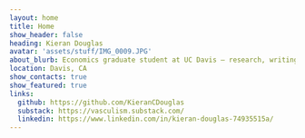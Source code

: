 ```yaml
---
layout: home
title: Home
show_header: false
heading: Kieran Douglas
avatar: 'assets/stuff/IMG_0009.JPG'       
about_blurb: Economics graduate student at UC Davis — research, writing, and extracurriculars.
location: Davis, CA
show_contacts: true
show_featured: true
links:
  github: https://github.com/KieranCDouglas
  substack: https://vasculism.substack.com/
  linkedin: https://www.linkedin.com/in/kieran-douglas-74935515a/
---
```


